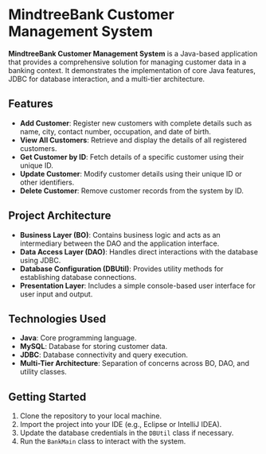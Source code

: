 # MindtreeBank Customer Management System

**MindtreeBank Customer Management System** is a Java-based application that provides a comprehensive solution for managing customer data in a banking context. It demonstrates the implementation of core Java features, JDBC for database interaction, and a multi-tier architecture.

## Features
- **Add Customer**: Register new customers with complete details such as name, city, contact number, occupation, and date of birth.
- **View All Customers**: Retrieve and display the details of all registered customers.
- **Get Customer by ID**: Fetch details of a specific customer using their unique ID.
- **Update Customer**: Modify customer details using their unique ID or other identifiers.
- **Delete Customer**: Remove customer records from the system by ID.

## Project Architecture
- **Business Layer (BO)**: Contains business logic and acts as an intermediary between the DAO and the application interface.
- **Data Access Layer (DAO)**: Handles direct interactions with the database using JDBC.
- **Database Configuration (DBUtil)**: Provides utility methods for establishing database connections.
- **Presentation Layer**: Includes a simple console-based user interface for user input and output.

## Technologies Used
- **Java**: Core programming language.
- **MySQL**: Database for storing customer data.
- **JDBC**: Database connectivity and query execution.
- **Multi-Tier Architecture**: Separation of concerns across BO, DAO, and utility classes.

## Getting Started
1. Clone the repository to your local machine.
2. Import the project into your IDE (e.g., Eclipse or IntelliJ IDEA).
3. Update the database credentials in the `DBUtil` class if necessary.
4. Run the `BankMain` class to interact with the system.
